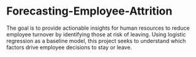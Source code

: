 # Forecasting-Employee-Attrition
The goal is to provide actionable insights for human resources to reduce employee turnover by identifying those at risk of leaving. Using logistic regression as a baseline model, this project seeks to understand which factors drive employee decisions to stay or leave.
